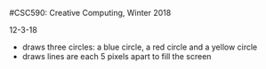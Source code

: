 #CSC590: Creative Computing, Winter 2018

12-3-18
- draws three circles: a blue circle, a red circle and a yellow circle
- draws lines are each 5 pixels apart to fill the screen 
